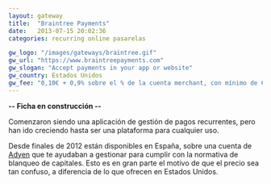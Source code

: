 ```yaml
---
layout: gateway
title:  "Braintree Payments"
date:   2013-07-15 20:02:36
categories: recurring online pasarelas

gw_logo: "/images/gateways/braintree.gif"
gw_url: "https://www.braintreepayments.com"
gw_slogan: "Accept payments in your app or website"
gw_country: Estados Unidos
gw_fee: "0,10€ + 0,9% sobre el % de la cuenta merchant, con mínimo de €100/mes"
---
```


**-- Ficha en construcción --**

Comenzaron siendo una aplicación de gestión de pagos recurrentes, pero han ido creciendo hasta ser una plataforma para cualquier uso. 

Desde finales de 2012 están disponibles en España, sobre una cuenta de [Adyen](adyen.html) que te ayudaban a gestionar para cumplir con la normativa de blanqueo de capitales. Esto es en gran parte el motivo de que el precio sea tan confuso, a diferencia de lo que ofrecen en Estados Unidos.